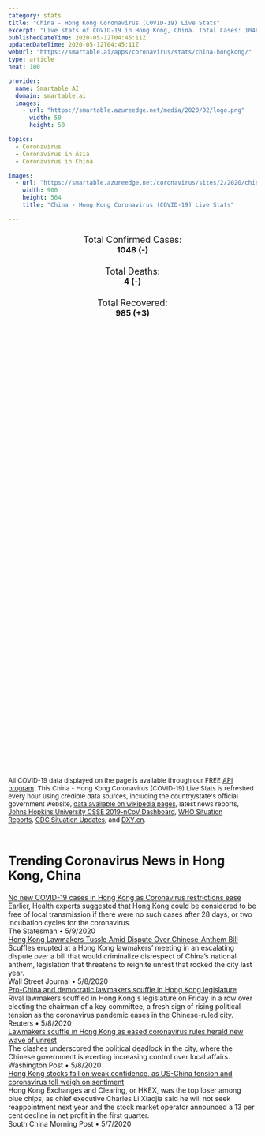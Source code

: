 ```yaml
---
category: stats
title: "China - Hong Kong Coronavirus (COVID-19) Live Stats"
excerpt: "Live stats of COVID-19 in Hong Kong, China. Total Cases: 1048 (-), Deaths: 4 (-), Recoveries: 985(+3)."
publishedDateTime: 2020-05-12T04:45:11Z
updatedDateTime: 2020-05-12T04:45:11Z
webUrl: "https://smartable.ai/apps/coronavirus/stats/china-hongkong/"
type: article
heat: 100

provider:
  name: Smartable AI
  domain: smartable.ai
  images:
    - url: "https://smartable.azureedge.net/media/2020/02/logo.png"
      width: 50
      height: 50

topics:
  - Coronavirus
  - Coronavirus in Asia
  - Coronavirus in China

images:
  - url: "https://smartable.azureedge.net/coronavirus/sites/2/2020/china-hongkong.jpg"
    width: 900
    height: 564
    title: "China - Hong Kong Coronavirus (COVID-19) Live Stats"

---
```

<div class="total-stats" style="text-align: center;">
    <h3>
	    <div style="font-size: 18px; font-weight: 400;">Total Confirmed Cases:</div>
	    1048 (-)
    </h3>
    <h3>
	    <div style="font-size: 18px; font-weight: 400;">Total Deaths:</div>
	    4 (-)
    </h3>
    <h3>
	    <div style="font-size: 18px; font-weight: 400;">Total Recovered:</div>
	    985 (<span class='green'>+3</span>)
    </h3>
</div>

<script type="text/javascript" src="https://www.gstatic.com/charts/loader.js"></script>

<div id="time_series_chart" style="width: 100%; height: 400px;"></div>
<script type="text/javascript">
  google.charts.load('current', {'packages':['corechart']});
  google.charts.setOnLoadCallback(drawChart);
  function drawChart() {
    var data = google.visualization.arrayToDataTable([
      ['Date', 'Total Cases', 'Total Deaths', 'Total Recovered'],
      ['1/22/2020', 0, 0, 0],['1/23/2020', 2, 0, 0],['1/24/2020', 2, 0, 0],['1/25/2020', 5, 0, 0],['1/26/2020', 8, 0, 0],['1/27/2020', 8, 0, 0],['1/28/2020', 8, 0, 0],['1/29/2020', 10, 0, 0],['1/30/2020', 10, 0, 0],['1/31/2020', 12, 0, 0],['2/1/2020', 13, 0, 0],['2/2/2020', 15, 0, 0],['2/3/2020', 15, 0, 0],['2/4/2020', 17, 1, 0],['2/5/2020', 21, 1, 0],['2/6/2020', 24, 1, 0],['2/7/2020', 25, 1, 0],['2/8/2020', 26, 1, 0],['2/9/2020', 29, 1, 0],['2/10/2020', 38, 1, 0],['2/11/2020', 49, 1, 0],['2/12/2020', 50, 1, 1],['2/13/2020', 53, 1, 1],['2/14/2020', 56, 1, 1],['2/15/2020', 56, 1, 1],['2/16/2020', 57, 1, 2],['2/17/2020', 60, 1, 2],['2/18/2020', 62, 1, 2],['2/19/2020', 63, 2, 5],['2/20/2020', 68, 2, 5],['2/21/2020', 68, 2, 5],['2/22/2020', 69, 2, 6],['2/23/2020', 74, 2, 11],['2/24/2020', 79, 2, 19],['2/25/2020', 84, 2, 19],['2/26/2020', 91, 2, 24],['2/27/2020', 92, 2, 24],['2/28/2020', 94, 2, 30],['2/29/2020', 95, 2, 33],['3/1/2020', 96, 2, 36],['3/2/2020', 100, 2, 36],['3/3/2020', 100, 2, 37],['3/4/2020', 105, 2, 37],['3/5/2020', 105, 2, 43],['3/6/2020', 107, 2, 46],['3/7/2020', 108, 2, 51],['3/8/2020', 114, 3, 58],['3/9/2020', 115, 3, 59],['3/10/2020', 120, 3, 65],['3/11/2020', 126, 3, 65],['3/12/2020', 132, 4, 77],['3/13/2020', 138, 4, 78],['3/14/2020', 142, 4, 81],['3/15/2020', 149, 4, 84],['3/16/2020', 157, 4, 88],['3/17/2020', 168, 4, 92],['3/18/2020', 193, 4, 95],['3/19/2020', 208, 4, 98],['3/20/2020', 256, 4, 98],['3/21/2020', 274, 4, 100],['3/22/2020', 318, 4, 100],['3/23/2020', 356, 4, 100],['3/24/2020', 387, 4, 102],['3/25/2020', 411, 4, 106],['3/26/2020', 454, 4, 110],['3/27/2020', 519, 4, 111],['3/28/2020', 582, 4, 112],['3/29/2020', 642, 4, 118],['3/30/2020', 683, 4, 124],['3/31/2020', 715, 4, 128],['4/1/2020', 766, 4, 147],['4/2/2020', 802, 4, 154],['4/3/2020', 845, 4, 173],['4/4/2020', 862, 4, 173],['4/5/2020', 891, 4, 206],['4/6/2020', 915, 4, 216],['4/7/2020', 936, 4, 236],['4/8/2020', 961, 4, 264],['4/9/2020', 974, 4, 293],['4/10/2020', 990, 4, 309],['4/11/2020', 1001, 4, 336],['4/12/2020', 1005, 4, 360],['4/13/2020', 1010, 4, 397],['4/14/2020', 1013, 4, 434],['4/15/2020', 1017, 4, 459],['4/16/2020', 1018, 4, 485],['4/17/2020', 1022, 4, 533],['4/18/2020', 1024, 4, 568],['4/19/2020', 1026, 4, 602],['4/20/2020', 1026, 4, 630],['4/21/2020', 1030, 4, 650],['4/22/2020', 1034, 4, 678],['4/23/2020', 1036, 4, 699],['4/24/2020', 1036, 4, 725],['4/25/2020', 1038, 4, 753],['4/26/2020', 1038, 4, 772],['4/27/2020', 1038, 4, 787],['4/28/2020', 1038, 4, 811],['4/29/2020', 1038, 4, 830],['4/30/2020', 1038, 4, 846],['5/1/2020', 1039, 4, 855],['5/2/2020', 1040, 4, 864],['5/3/2020', 1040, 4, 879],['5/4/2020', 1041, 4, 900],['5/5/2020', 1041, 4, 920],['5/6/2020', 1041, 4, 932],['5/7/2020', 1045, 4, 944],['5/8/2020', 1045, 4, 960],['5/9/2020', 1045, 4, 967],['5/10/2020', 1048, 4, 982],['5/11/2020', 1048, 4, 985],
    ]);
    var options = {
      curveType: 'none',
      chartArea: {'width': '80%', 'height': '80%'},
      legend: { position: 'top' },
      lineWidth: 5,
      colors: ['#f60109', '#444444', '#81B71F']
    };
    var chart = new google.visualization.LineChart(document.getElementById('time_series_chart'));
    chart.draw(data, options);
  }
</script>

<div id="geo_chart" style="width: 100%; height: 500px;"></div>
<script type="text/javascript">
  google.charts.load('current', {
    'packages':['geochart'],
    'mapsApiKey': 'AIzaSyDk1HhVhLaveyKrUhhHZ5YwzIpEcbdal6U'
  });
  google.charts.setOnLoadCallback(drawRegionsMap);
  function drawRegionsMap() {
    var data = google.visualization.arrayToDataTable([
      ['Location', 'Total Cases', 'Total Deaths'],
      ["Hong Kong SAR", 1048, 4]
    ]);
    var options = {
      backgroundColor: {fill:'transparent',stroke:'#FFF' ,strokeWidth:0 }, 
      region: 'CN',
      resolution: 'provinces', 
      legend: 'none',
      colorAxis: {
          colors: ['#FFE2E2', '#f60109']
      }
    };
    var chart = new google.visualization.GeoChart(document.getElementById('geo_chart'));
    chart.draw(data, options);
  };
</script>



<span style="font-size: 13px">All COVID-19 data displayed on the page is available through our FREE <a href="https://developer.smartable.ai">API program</a>. This China - Hong Kong Coronavirus (COVID-19) Live Stats is refreshed every hour using credible data sources, including the country/state's official government website, <a href="https://en.wikipedia.org/wiki/2019%E2%80%9320_coronavirus_pandemic" target="_blank">data available on wikipedia pages</a>, latest news reports, <a href="https://systems.jhu.edu/research/public-health/ncov/" target="_blank">Johns Hopkins University CSSE 2019-nCoV Dashboard</a>, <a href="https://www.who.int/emergencies/diseases/novel-coronavirus-2019/situation-reports" target="_blank">WHO Situation Reports</a>, <a href="https://www.cdc.gov/coronavirus/2019-ncov/index.html" target="_blank">CDC Situation Updates</a>, and <a href="https://ncov.dxy.cn/ncovh5/view/pneumonia" target="_blank">DXY.cn</a>.</span>


<h2 id="news" class="center" style="margin-top: 60px; font-size: 25px;">Trending Coronavirus News in Hong Kong, China</h2>
<div class="row">
<div class="col-md-6 col-sm-12">
  <div class="content-card">
	<a href="https://www.thestatesman.com/coronavirus/no-new-covid-19-cases-hong-kong-coronavirus-restrictions-ease-1502886122.html"><div class="card-image" style="background-image: url(https://www.thestatesman.com/wp-content/uploads/2020/05/hong-Kong.jpg)"></div></a>
	<div class="content">
		<div class="card-title"><a href="https://www.thestatesman.com/coronavirus/no-new-covid-19-cases-hong-kong-coronavirus-restrictions-ease-1502886122.html">No new COVID-19 cases in Hong Kong as Coronavirus restrictions ease</a></div>
		<div class="card-excerpt">Earlier, Health experts suggested that Hong Kong could be considered to be free of local transmission if there were no such cases after 28 days, or two incubation cycles for the coronavirus.</div>
		<div class="card-meta">
			<span class="card-provider">The Statesman</span> • <span class="card-date">5/9/2020</span>
		</div>
	</div>
  </div>
</div>
<div class="col-md-6 col-sm-12">
  <div class="content-card">
	<a href="https://www.wsj.com/articles/hong-kong-lawmakers-tussle-amid-dispute-over-chinese-anthem-bill-11588957994"><div class="card-image" style="background-image: url(https://images.wsj.net/im-185126/social)"></div></a>
	<div class="content">
		<div class="card-title"><a href="https://www.wsj.com/articles/hong-kong-lawmakers-tussle-amid-dispute-over-chinese-anthem-bill-11588957994">Hong Kong Lawmakers Tussle Amid Dispute Over Chinese-Anthem Bill</a></div>
		<div class="card-excerpt">Scuffles erupted at a Hong Kong lawmakers’ meeting in an escalating dispute over a bill that would criminalize disrespect of China’s national anthem, legislation that threatens to reignite unrest that rocked the city last year.</div>
		<div class="card-meta">
			<span class="card-provider">Wall Street Journal</span> • <span class="card-date">5/8/2020</span>
		</div>
	</div>
  </div>
</div>
<div class="col-md-6 col-sm-12">
  <div class="content-card">
	<a href="https://www.reuters.com/article/uk-hongkong-politics-idUKKBN22K0SM"><div class="card-image" style="background-image: url(https://s3.reutersmedia.net/resources/r/?m=02&d=20200508&t=2&i=1517914368&w=&fh=545px&fw=&ll=&pl=&sq=&r=LYNXMPEG470HL)"></div></a>
	<div class="content">
		<div class="card-title"><a href="https://www.reuters.com/article/uk-hongkong-politics-idUKKBN22K0SM">Pro-China and democratic lawmakers scuffle in Hong Kong legislature</a></div>
		<div class="card-excerpt">Rival lawmakers scuffled in Hong Kong's legislature on Friday in a row over electing the chairman of a key committee, a fresh sign of rising political tension as the coronavirus pandemic eases in the Chinese-ruled city.</div>
		<div class="card-meta">
			<span class="card-provider">Reuters</span> • <span class="card-date">5/8/2020</span>
		</div>
	</div>
  </div>
</div>
<div class="col-md-6 col-sm-12">
  <div class="content-card">
	<a href="https://www.washingtonpost.com/world/asia_pacific/scuffles-erupt-in-hong-kong-legislature-as-eased-virus-rules-herald-new-unrest/2020/05/08/ba3dfb06-9101-11ea-9322-a29e75effc93_story.html"><div class="card-image" style="background-image: url(https://www.washingtonpost.com/resizer/j3HJCTpXYlG_0HuzuhrJCxum534=/1440x0/smart/arc-anglerfish-washpost-prod-washpost.s3.amazonaws.com/public/XCIWOQERBYI6VIF4J2NNJBTNEE.jpg)"></div></a>
	<div class="content">
		<div class="card-title"><a href="https://www.washingtonpost.com/world/asia_pacific/scuffles-erupt-in-hong-kong-legislature-as-eased-virus-rules-herald-new-unrest/2020/05/08/ba3dfb06-9101-11ea-9322-a29e75effc93_story.html">Lawmakers scuffle in Hong Kong as eased coronavirus rules herald new wave of unrest</a></div>
		<div class="card-excerpt">The clashes underscored the political deadlock in the city, where the Chinese government is exerting increasing control over local affairs.</div>
		<div class="card-meta">
			<span class="card-provider">Washington Post</span> • <span class="card-date">5/8/2020</span>
		</div>
	</div>
  </div>
</div>
<div class="col-md-6 col-sm-12">
  <div class="content-card">
	<a href="https://www.scmp.com/business/money/market-snapshot/article/3083335/hong-kong-stocks-fall-weak-confidence-us-china"><div class="card-image" style="background-image: url(https://cdn.i-scmp.com/sites/default/files/styles/og_image_scmp_generic/public/d8/images/methode/2020/05/07/d119dbba-9043-11ea-a674-527cfdef49ee_image_hires_175516.jpg?itok=Q0QqycXK&v=1588845324)"></div></a>
	<div class="content">
		<div class="card-title"><a href="https://www.scmp.com/business/money/market-snapshot/article/3083335/hong-kong-stocks-fall-weak-confidence-us-china">Hong Kong stocks fall on weak confidence, as US-China tension and coronavirus toll weigh on sentiment</a></div>
		<div class="card-excerpt">Hong Kong Exchanges and Clearing, or HKEX, was the top loser among blue chips, as chief executive Charles Li Xiaojia said he will not seek reappointment next year and the stock market operator announced a 13 per cent decline in net profit in the first quarter.</div>
		<div class="card-meta">
			<span class="card-provider">South China Morning Post</span> • <span class="card-date">5/7/2020</span>
		</div>
	</div>
  </div>
</div>

</div>

